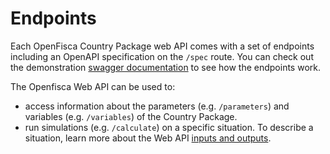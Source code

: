 # Endpoints

Each OpenFisca Country Package web API comes with a set of endpoints including an OpenAPI specification on the `/spec` route.
You can check out the demonstration [swagger documentation](http://demo.openfisca.org/legislation/swagger) to see how the endpoints work.

The Openfisca Web API can be used to:
 - access information about the parameters (e.g. `/parameters`) and variables (e.g. `/variables`) of the Country Package.
 - run simulations (e.g. `/calculate`) on a specific situation. To describe a situation, learn more about the Web API [inputs and outputs](input-output-data.md).

